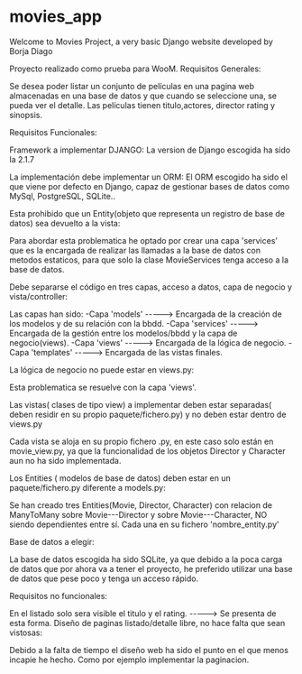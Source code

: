 # movies_app
Welcome to Movies Project, a very basic Django website developed by Borja Diago

Proyecto realizado como prueba para WooM.
Requisitos Generales:

Se desea poder listar un conjunto de películas en una pagina web almacenadas en una base de datos y que cuando se seleccione una, se pueda ver el detalle. Las películas tienen titulo,actores, director rating y sinopsis. 


Requisitos Funcionales:

Framework a implementar DJANGO:
La version de Django escogida ha sido la 2.1.7


La implementación debe implementar un ORM:
El ORM escogido ha sido el que viene por defecto en Django, capaz de gestionar bases de datos como MySql, PostgreSQL, SQLite..


Esta prohibido que un Entity(objeto que representa un registro de base de datos) sea devuelto a la vista:

Para abordar esta problematica he optado por crear una capa 'services' que es la encargada de realizar las llamadas a la base de datos con metodos estaticos, para que solo la clase MovieServices tenga acceso a la base de datos.


Debe separarse el código en tres capas, acceso a datos, capa de negocio y vista/controller:

Las capas han sido:
-Capa 'models' -----> Encargada de la creación de los modelos y de su relación con la bbdd.
-Capa 'services' -----> Encargada de la gestión entre los modelos/bbdd y la capa de negocio(views).
-Capa 'views' -----> Encargada de la lógica de negocio.
-Capa 'templates' -----> Encargada de las vistas finales.


La lógica de negocio no puede estar en views.py:

Esta problematica se resuelve con la capa 'views'.


Las vistas( clases de tipo view) a implementar deben estar separadas( deben residir en su propio paquete/fichero.py) y no deben estar dentro de views.py

Cada vista se aloja en su propio fichero .py, en este caso solo están en movie_view.py, ya que la funcionalidad de los objetos Director y Character aun no ha sido implementada.


Los Entities ( modelos de base de datos) deben estar en un paquete/fichero.py diferente a models.py:

Se han creado tres Entities(Movie, Director, Character) con relacion de ManyToMany sobre Movie---Director y sobre Movie---Character, NO siendo dependientes entre sí. Cada una en su fichero 'nombre_entity.py'

Base de datos a elegir:

La base de datos escogida ha sido SQLite, ya que debido a la poca carga de datos que por ahora va a tener el proyecto, he preferido utilizar una base de datos que pese poco y tenga un acceso rápido.


Requisitos no funcionales:

En el listado solo sera visible el titulo y el rating. -----> Se presenta de esta forma.
Diseño de paginas listado/detalle libre, no hace falta que sean vistosas:

Debido a la falta de tiempo el diseño web ha sido el punto en el que menos incapie he hecho. Como por ejemplo implementar la paginacion.
